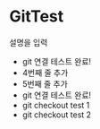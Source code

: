 # GitTest
설명을 입력
- git 연결 테스트 완료!
- 4번째 줄 추가 
- 5번째 줄 추가
- git 연결 테스트 완료!
- git checkout test 1
- git checkout test 2

